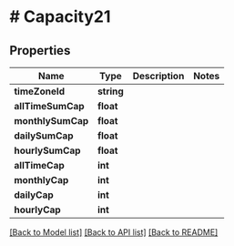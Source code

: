 # # Capacity21

## Properties

Name | Type | Description | Notes
------------ | ------------- | ------------- | -------------
**timeZoneId** | **string** |  |
**allTimeSumCap** | **float** |  |
**monthlySumCap** | **float** |  |
**dailySumCap** | **float** |  |
**hourlySumCap** | **float** |  |
**allTimeCap** | **int** |  |
**monthlyCap** | **int** |  |
**dailyCap** | **int** |  |
**hourlyCap** | **int** |  |

[[Back to Model list]](../../README.md#models) [[Back to API list]](../../README.md#endpoints) [[Back to README]](../../README.md)
